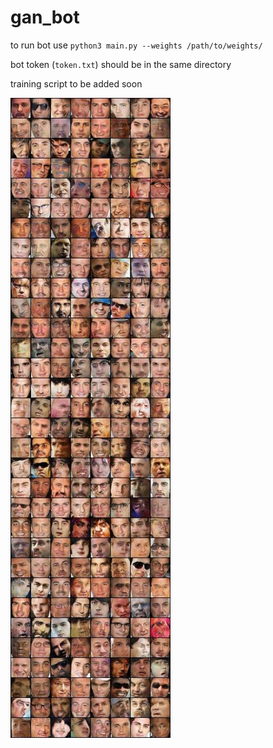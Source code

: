# gan_bot
to run bot use `python3 main.py --weights /path/to/weights/`

bot token (`token.txt`) should be in the same directory

training script to be added soon

![alt text](https://github.com/HuviX/gan_bot/blob/master/gan_males.jpg)
